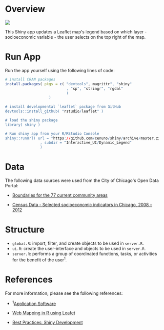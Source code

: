 # Overview

![](/Users/cristiannuno/Desktop/chicago_SE_2008_2012_ss.png)

This Shiny app updates a Leaflet map's legend based on which layer - socioeconomic variable - the user selects on the top right of the map. 

# Run App

Run the app yourself using the following lines of code:

```R
# install CRAN packages
install.packages( pkgs = c( "devtools", magrittr", "shiny"
                            , "sp", "stringr", "rgdal"
                            )
                    )
                    
# install developmental `leaflet` package from GitHub
devtools::install_github( "rstudio/leaflet" )

# load the shiny package
library( shiny )

# Run shiny app from your R/RStudio Console
shiny::runUrl( url = "https://github.com/cenuno/shiny/archive/master.zip"
                , subdir = "Interactive_UI/Dynamic_Legend"
                )
```

# Data

The following data sources were used from the City of Chicago's Open Data Portal:

* [Boundaries for the 77 current community areas](https://data.cityofchicago.org/Facilities-Geographic-Boundaries/Boundaries-Community-Areas-current-/cauq-8yn6)

* [Census Data - Selected socioeconomic indicators in Chicago, 2008 – 2012](https://data.cityofchicago.org/Health-Human-Services/Census-Data-Selected-socioeconomic-indicators-in-C/kn9c-c2s2)


# Structure

* `global.R`: import, filter, and create objects to be used in `server.R`.
* `ui.R`: create the user-interface and objects to be used in `server.R`.
* `server.R`: performs a group of coordinated functions, tasks, or activities for the benefit of the user<sup>1</sup>.

# References

For more information, please see the following references:

* <sup>1</sup>[Application Software](https://en.wikipedia.org/wiki/Application_software)
* [Web Mapping in R using Leafet](https://bhaskarvk.github.io/leaflet-talk-rstudioconf-2017/RstudioConf2017.html#1)

* [Best Practices: Shiny Development](https://community.rstudio.com/t/best-practices-shiny-development/1694)


